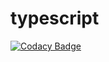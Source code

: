 # typescript
[![Codacy Badge](https://api.codacy.com/project/badge/Grade/ff5d8d7f90b1443f901b81f9bbc669d7)](https://app.codacy.com/manual/gfgabrielfranca/typescript?utm_source=github.com&utm_medium=referral&utm_content=gfgabrielfranca/typescript&utm_campaign=Badge_Grade_Dashboard)